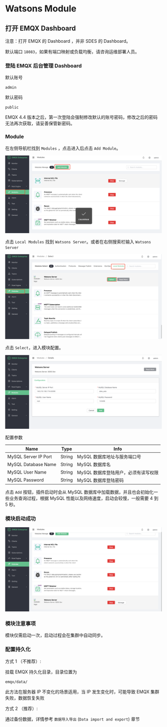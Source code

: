 # Watsons Module

## 打开 EMQX Dashboard

注意：打开 EMQX 的 Dashboard ，并非 SDES 的 Dashboard。

默认端口 `18083`，如果有端口映射或负载均衡，请咨询运维部署人员。

### 登陆 EMQX 后台管理 Dashboard

默认账号

```text
admin
```

默认密码

```text
public
```

EMQX 4.4 版本之后，第一次登陆会强制修改默认的账号密码，修改之后的密码无法再次获取，请妥善保管新密码。

### Module

在左侧导航栏找到 `Modules` ，点击进入后点击 `Add Module`。

![image](./watsons/deploy/init_modules.png)

点击 `Local Modules` 找到 `Watsons Server`。或者在右侧搜索栏输入 `Watsons Server`

![image](./watsons/deploy/lookup_w_module.png)

点击 `Select`，进入模块配置。

![image](./watsons/deploy/config_module.png)

配置参数

| Name | Type | Info |
| - | - | - |
| MySQL Server IP Port | String | MySQL 数据库地址与服务端口号 |
| MySQL Database Name | String | MySQL 数据库名 |
| MySQL User Name | String | MySQL 数据库登陆用户，必须有读写权限 |
| MySQL Password | String | MySQL 数据库登陆密码 |

点击 `Add` 按钮，插件启动时会从 MySQL 数据库中加载数据，并且也会初始化一些业务查询过程，根据 MySQL 性能以及网络速度，启动会较慢，一般需要 4 到 5 秒。

### 模块启动成功

![image](./watsons/deploy/ensure_module.png)

### 模块注意事项

模块仅需启动一次，启动过程会在集群中自动同步。

### 配置持久化

方式 1 （不推荐）:

挂载 EMQX 持久化目录，目录位置为

```path
emqx/data/
```

此方法在服务器 IP 不变化的场景适用，当 IP 发生变化时，可能导致 EMQX 集群失败，数据恢复失败

方式 2 （推荐）:

通过备份数据，详情参考 `数据导入导出` (`Data import and export`) 章节
